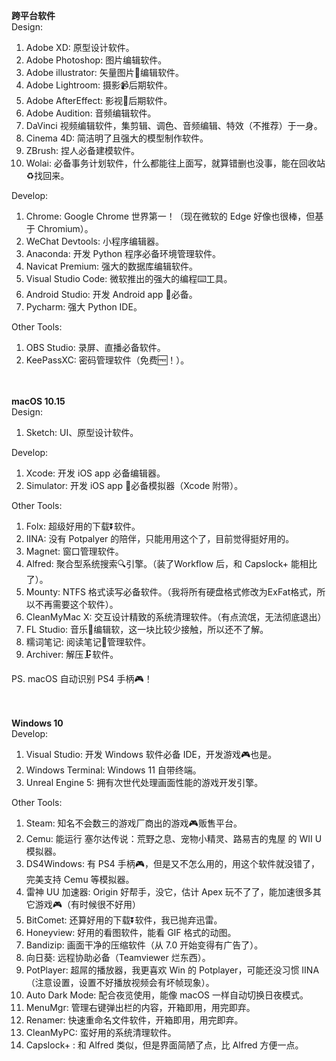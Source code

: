 **跨平台软件**<br>
Design:
1. Adobe XD: 原型设计软件。
2. Adobe Photoshop: 图片编辑软件。
3. Adobe illustrator: 矢量图片🎨编辑软件。
4. Adobe Lightroom: 摄影📹后期软件。
5. Adobe AfterEffect: 影视🎦后期软件。
6. Adobe Audition: 音频编辑软件。
7. DaVinci 视频编辑软件，集剪辑、调色、音频编辑、特效（不推荐）于一身。
8. Cinema 4D: 简洁明了且强大的模型制作软件。
9.  ZBrush: 捏人必备建模软件。
10. Wolai: 必备事务计划软件，什么都能往上面写，就算错删也没事，能在回收站♻️找回来。

Develop:
1. Chrome: Google Chrome 世界第一！（现在微软的 Edge 好像也很棒，但基于 Chromium）。
2. WeChat Devtools: 小程序编辑器。
3. Anaconda: 开发 Python 程序必备环境管理软件。
4. Navicat Premium: 强大的数据库编辑软件。
5. Visual Studio Code: 微软推出的强大的编程⌨️工具。
6. Android Studio: 开发 Android app 📱必备。
7. Pycharm: 强大 Python IDE。

Other Tools:
1. OBS Studio: 录屏、直播必备软件。
2. KeePassXC: 密码管理软件（免费🆓！）。
<br><br><br>

**macOS 10.15**<br>
Design:
1. Sketch: UI、原型设计软件。

Develop:
1. Xcode: 开发 iOS app 必备编辑器。
2. Simulator: 开发 iOS app 📱必备模拟器（Xcode 附带）。

Other Tools:
1. Folx: 超级好用的下载⏬软件。
2. IINA: 没有 Potpalyer 的陪伴，只能用用这个了，目前觉得挺好用的。
3. Magnet: 窗口管理软件。
4. Alfred: 聚合型系统搜索🔍引擎。（装了Workflow 后，和 Capslock+ 能相比了）。
5. Mounty: NTFS 格式读写必备软件。（我将所有硬盘格式修改为ExFat格式，所以不再需要这个软件）。
6. CleanMyMac X: 交互设计精致的系统清理软件。（有点流氓，无法彻底退出）
7. FL Studio: 音乐🎵编辑软，这一块比较少接触，所以还不了解。
8.  糯词笔记: 阅读笔记📒管理软件。
9.  Archiver: 解压🗜️软件。

PS. macOS 自动识别 PS4 手柄🎮！
<br><br><br>

**Windows 10**<br>
Develop:
1. Visual Studio: 开发 Windows 软件必备 IDE，开发游戏🎮也是。
2. Windows Terminal: Windows 11 自带终端。
3. Unreal Engine 5: 拥有次世代处理画面性能的游戏开发引擎。

Other Tools:
1. Steam: 知名不会数三的游戏厂商出的游戏🎮贩售平台。
2. Cemu: 能运行 塞尔达传说：荒野之息、宠物小精灵、路易吉的鬼屋 的 WII U 模拟器。
3. DS4Windows: 有 PS4 手柄🎮，但是又不怎么用的，用这个软件就没错了，完美支持 Cemu 等模拟器。
4. 雷神 UU 加速器: Origin 好帮手，没它，估计 Apex 玩不了了，能加速很多其它游戏🎮（有时候很不好用）
5. BitComet: 还算好用的下载⏬软件，我已抛弃迅雷。
6.  Honeyview: 好用的看图软件，能看 GIF 格式的动图。
7.  Bandizip: 画面干净的压缩软件（从 7.0 开始变得有广告了）。
8.  向日葵: 远程协助必备（Teamviewer 烂东西）。
9.  PotPlayer: 超屌的播放器，我更喜欢 Win 的 Potplayer，可能还没习惯 IINA（注意设置，设置不好播放视频会有坏帧现象）。
10. Auto Dark Mode: 配合夜览使用，能像 macOS 一样自动切换日夜模式。
11. MenuMgr: 管理右键弹出栏的内容，开箱即用，用完即弃。
12. Renamer: 快速重命名文件软件，开箱即用，用完即弃。
13. CleanMyPC: 蛮好用的系统清理软件。
14. Capslock+ : 和 Alfred 类似，但是界面简陋了点，比 Alfred 方便一点。
<br><br><br>
